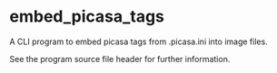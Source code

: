 embed_picasa_tags
=================

A CLI program to embed picasa tags from .picasa.ini into image files.

See the program source file header for further information.
